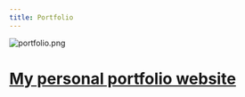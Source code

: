 ```yaml
---
title: Portfolio
---
```


![portfolio.png](https://cloud-a-emile.dedyn.io/s/sPHSTZsXn2WGjpm/download/portfolio.png)
# [My personal portfolio website](https://github.com/A-Emile/portfolio)